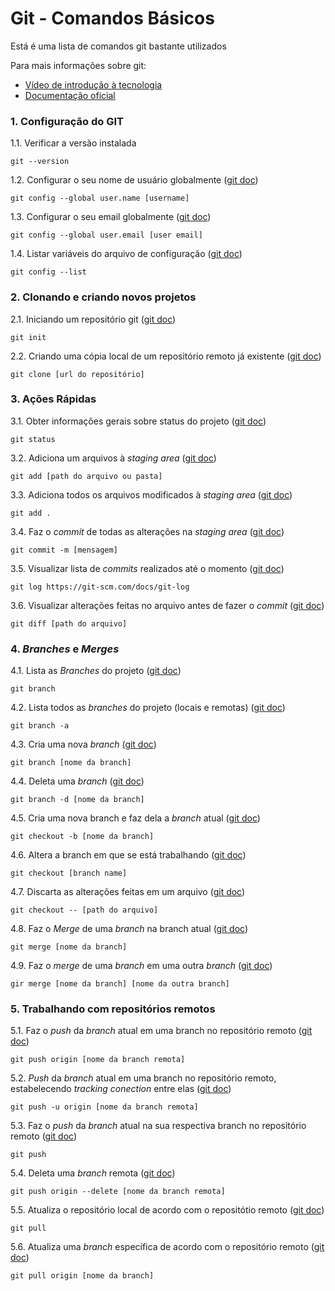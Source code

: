 # Git - Comandos Básicos

Está é uma lista de comandos git bastante utilizados

Para mais informações sobre git:
- [Vídeo de introdução à tecnologia](teste.com)
- [Documentação oficial](teste.com)

### 1. Configuração do GIT 

1.1. Verificar a versão instalada 

    git --version

1.2. Configurar o seu nome de usuário globalmente ([git doc](https://git-scm.com/docs/git-config))

    git config --global user.name [username]

1.3. Configurar o seu email globalmente ([git doc](https://git-scm.com/docs/git-config))

    git config --global user.email [user email]

1.4. Listar variáveis do arquivo de configuração ([git doc](https://git-scm.com/docs/git-config))

    git config --list

### 2. Clonando e criando novos projetos

2.1. Iniciando um repositório git ([git doc](https://git-scm.com/docs/git-init))

    git init

2.2. Criando uma cópia local de um repositório remoto já existente ([git doc](https://git-scm.com/docs/git-clone))

    git clone [url do repositório]

### 3. Ações Rápidas

3.1. Obter informações gerais sobre status do projeto ([git doc](https://git-scm.com/docs/git-status))

    git status

3.2. Adiciona um arquivos à *staging area* ([git doc](https://git-scm.com/docs/git-add))

    git add [path do arquivo ou pasta]

3.3. Adiciona todos os arquivos modificados à *staging area* ([git doc](https://git-scm.com/docs/git-add))

    git add .
    
3.4. Faz o *commit* de todas as alterações na *staging area* ([git doc](https://git-scm.com/docs/git-commit))

    git commit -m [mensagem]

3.5. Visualizar lista de *commits* realizados até o momento ([git doc](https://git-scm.com/docs/git-log))

    git log https://git-scm.com/docs/git-log

3.6. Visualizar alterações feitas no arquivo antes de fazer o *commit* ([git doc](https://git-scm.com/docs/git-diff))

    git diff [path do arquivo]

### 4. *Branches* e *Merges*

4.1. Lista as *Branches* do projeto ([git doc](https://git-scm.com/docs/git-branch))

    git branch

4.2. Lista todos as *branches* do projeto (locais e remotas) ([git doc](https://git-scm.com/docs/git-branch))

    git branch -a

4.3. Cria uma nova *branch* ([git doc](https://git-scm.com/docs/git-branch))

    git branch [nome da branch]

4.4. Deleta uma *branch* ([git doc](https://git-scm.com/docs/git-branch))

    git branch -d [nome da branch]

4.5. Cria uma nova branch e faz dela a *branch* atual ([git doc](https://git-scm.com/docs/git-checkout))

    git checkout -b [nome da branch]

4.6. Altera a branch em que se está trabalhando ([git doc](https://git-scm.com/docs/git-checkout))

    git checkout [branch name]

4.7. Discarta as alterações feitas em um arquivo ([git doc](https://git-scm.com/docs/git-checkout))

    git checkout -- [path do arquivo]

4.8. Faz o *Merge* de uma *branch* na branch atual ([git doc](https://git-scm.com/docs/git-merge))

    git merge [nome da branch]

4.9. Faz o *merge* de uma *branch* em uma outra *branch* ([git doc](https://git-scm.com/docs/git-merge))

    gir merge [nome da branch] [nome da outra branch]
    
### 5. Trabalhando com repositórios remotos

5.1. Faz o *push* da *branch* atual em uma branch no repositório remoto ([git doc](https://git-scm.com/docs/git-push))

    git push origin [nome da branch remota]

5.2. *Push* da *branch* atual em uma branch no repositório remoto, estabelecendo *tracking conection* entre elas ([git doc](https://git-scm.com/docs/git-push))

    git push -u origin [nome da branch remota]

5.3. Faz o *push* da *branch* atual na sua respectiva branch no repositório remoto ([git doc](https://git-scm.com/docs/git-push))

    git push

5.4. Deleta uma *branch* remota ([git doc](https://git-scm.com/docs/git-push))

    git push origin --delete [nome da branch remota] 

5.5. Atualiza o repositório local de acordo com o repositótio remoto ([git doc](https://git-scm.com/docs/git-pull))

    git pull

5.6. Atualiza uma *branch* específica de acordo com o repositório remoto ([git doc](https://git-scm.com/docs/git-pull))

    git pull origin [nome da branch]






